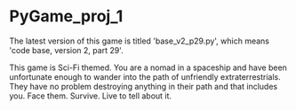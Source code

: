 # PyGame_proj_1

The latest version of this game is titled 'base_v2_p29.py', which means 'code base, version 2, part 29'.

This game is Sci-Fi themed.
You are a nomad in a spaceship and have been unfortunate enough to wander into the path of unfriendly extraterrestrials.
They have no problem destroying anything in their path and that includes you.
Face them.
Survive.
Live to tell about it.

